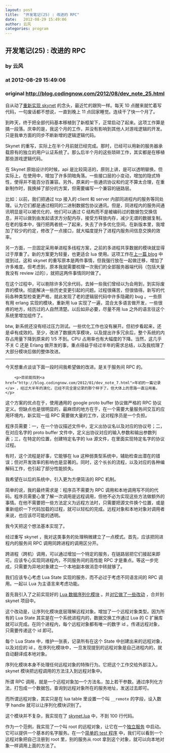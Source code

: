 ```yaml
---
layout: post
title:  "开发笔记(25) : 改进的 RPC"
date:   2012-08-29 15:49:06
author: 云风
categories: program
---
```


## 开发笔记(25) : 改进的 RPC
### by 云风
### at 2012-08-29 15:49:06
### original <http://blog.codingnow.com/2012/08/dev_note_25.html>

<p>自从动了<a href="http://blog.codingnow.com/2012/08/skynet.html">重新实现 skynet</a> 的念头，最近忙的跟狗一样。每天 10 点醒来就忙着写代码，一句废话都不想说，一直到晚上 11 点回家睡觉。连续干了快一个月了。</p>

<p>到昨天，终于把全部代码基本移植到了新框架下，正常启动了起来。这项工作算是搞一段落。庆幸的是，我这个月的工作，并没有影响到其他人对游戏逻辑的开发。只是我单方面的同步不断新增的逻辑逻辑代码。</p>

<p>Skynet 的重写，实际上在半个月前就已经完成。那时，已经可以用新的服务器承载原有的独立的用户认证系统了。那么后半个月的这些琐碎工作，其实都是在移植那些游戏逻辑代码。</p>

<p>在 Skynet 原始设计的时候，api 是比较简洁的，原则上讲，是可以透明替换。但实际上，在使用中，增加了许多阴暗角落。一些接口层的小变动，增加的隐式特性，使得并不能百分百兼容。另外，原来的一些通讯协议和约定不算太合理，在重新制作时，我换掉了部分的方案，但需要编写一个兼容的链路层。</p>

<p>比如：以前，我们把通过 tcp 接入的 client 和 server 内部同进程内的服务等同处理。认为它们都是通过相同的二进制数据包协议通讯。但是，同进程内的服务间通讯明显是可以被优化的，他们可以通过 C 结构而不是被编码过的数据包交换信息，并可以做到由发起请求方分配内存，接受方释放内存，减少无谓的数据复制。在老的版本中，强行把两者统一了起来，失去了许多优化空间。在新版本里，我增加了较少的约定，修改了一点接口，就大幅度提升了进程内服务间信息交换的效率。</p>

<p>另一方面，一旦固定采用单进程多线程方案，之前的多进程共享数据的模块就显得过于厚重了。新的方案更为轻量，也更适合 lua 使用。这项工作在<a href="http://blog.codingnow.com/2012/07/dev_note_24.html">上一篇 blog</a> 中提到过。这和 skynet 的重写原本是两件事情，但我强行放在一起做迁移，增加了许多难度。但考虑到，原本我就需要梳理一次我们的全部服务器端代码（包括大量我没有 review 过的），就把这两件事情同时做了。</p>

<p>在这个过程中，可以剔除许多冗余代码，去掉一些我们曾经以为会用到，到实际废弃的模块。彻底解决一些历史变更引起的问题。过程很痛苦，但很值得。新写的代码各种类型检查更严格，就此发现了老的逻辑层代码中许多隐藏的 bug 。一些原有用 erlang 实现的模块，重新用 lua 实现了一遍，混合太多语言做开发，一些很疼的地方，经历过的人自然清楚。以后如非必要，尽量不用 lua 之外的语言往这个系统里增加组件了。</p>

<p>btw, 新系统还没有经过压力测试。一些优化工作也没有展开。但初步看起来，还是卓有成效的。至少，改进了数据共享模块，以及提出许多冗余后，整个系统的内存占用量下降到原来的 1/5 不到。CPU 占用率也有大幅度的下降。当然，这几乎不关 C 还是 Erlang 做开发的事，重点得益于经过半年的需求总结，以及我梳理了大部分模块后做的整体改进。</p>

<hr>

<p>今天想重点谈谈下面一段时间我希望做的改进。是关于服务间 RPC 的。</p>

        <p>目前能找到<a href="http://blog.codingnow.com/2012/01/dev_note_7.html">年初的一篇记录</a> ，经过大半年的演化，已经不完全是记录的那个样子了。但大体上的思路一直沿用着。</p>

<p>这个方案的优点在于，使用通用的 google proto buffer 协议做严格的 RPC 协议定义。但缺点也是很明显的，最麻烦的地方在于，在一个需要大量服务间交互的应用环境内，新实现一组 RPC 需要做大量的工作，这对程序员是一个负担。</p>

<p>程序员需要：一，在一个协议描述文件中，定义出协议名以及对应的协议号；二，在对应名字的 proto buffer 文件中，定义出协议对应的输入参数和输出参数列表；三，在特定的位置，创建特定名字的 lua 源文件，在里面实现特定名字的协议过程。</p>

<p>有时，这个流程是好事，它能够在 lua 这种弱类型系统中，辅助检查出潜在的错误；但对开发效率的影响也是显著的。同时，这个长长的流程，以及对应的各种编解码工作，也引起了部分性能损失。</p>

<p>我希望在以后的系统中，引入更为方便简洁的 RPC 机制。</p>

<p>简单的说，我的最终需求是：程序员不需要为 RPC 调用和本地调用写不同的代码。程序员需要心里了解一次调用是远程调用，但他不必为实现这些方法做额外的事情。在他不需要把一些方法定义为远程方法时，只需要把源文件换个位置，或是重新组织一下代码加载的过程，就可以轻松的完成。远程对象和本地对象对调用者来说，也应该尽可能的透明。</p>

<p>我今天把这个想法基本实现了。</p>

<p>经过重写 skynet ，我对这类事务的处理稍微建立了一点模式。首先，应该把同进程内的服务间 RPC 调用同跨进程的调用区分开。</p>

<p>跨进程（跨机）调用，可以通过增加一个特定的服务，在链路层把它们接起来即可。应该专心实现同进程内，不同服务间的高性能 RPC 才是重点。等这一步完成，只需要为异地对象建立一个本地副本做消息中转就够了。</p>

<p>我们应该专心考虑 Lua State 实现的服务，而不必过于考虑不同语言间的 RPC 调用。一起以 Lua 为主语言来考虑功能。</p>

<p>首先我引入了之前实现好的 <a href="https://github.com/cloudwu/lua-serialize">Lua 数据序列化模块</a> 。并<a href="https://github.com/cloudwu/skynet/blob/master/lualib-src/lua-seri.c">对它做了一些改动</a> ，合并到 skynet 项目中。</p>

<p>这个改动是，让序列化模块底层理解远程对象。增加了一个远程对象类型。因为所有的 Lua State 其实是在一个系统进程内的，数据交换工作通过 Lua 的 C 扩展库就可以完成。在同个进程内，每个远程对象都有唯一的数字 id 。传递远程对象，只需要传递这个 id 即可。</p>

<p>每个 Lua State 中，维护一张表，记录所有在这个 State 中创建出来的远程对象，以及对应的 id 。在序列化模块中，一旦发现提到的远程对象是自己进程内的，就自动翻译成本地对象。</p>

<p>序列化模块本身不处理任何远程对象的特殊行为。它把这个工作交给外部注入。skynet 模块把远程调用的方法注入到远程对象中。</p>

<p>所谓 RPC 调用，就是一个远程对象加一个方法名，加上若干参数。通过序列化方法，打包成一个数据包，查询到远程对象所在的服务地址，发送过去即可。</p>

<p>而所谓远程对象，其实只是在 lua table 里设置一个叫 <code>__remote</code> 的字段，设入数字 handle 就可以让序列化模块识别了。</p>

<p>这个模块并不复杂，我实现在了 <a href="https://github.com/cloudwu/skynet/blob/master/lualib/skynet.lua">skynet.lua</a> 中，不到 100 行代码。</p>

<p>作为一个范例，我实现了一个叫 root 的远程对象，让它在一个<a href="https://github.com/cloudwu/skynet/blob/master/service/remote_root.lua">独立服务</a> 中启动。它可以提供一个基本的名字服务。在一个<a href="https://github.com/cloudwu/skynet/blob/master/service/testrobj.lua">简单的 test 程序</a> 中，我们可以看到一个远程对象把自己注册到 root 里，别的服务从 root 拿到这个对象，就可以向本地对象一样调用上面的方法了。</p>